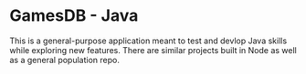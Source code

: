 # GamesDB - Java

This is a general-purpose application meant to test and devlop Java skills while exploring new features. There are similar projects built in Node as well as a general population repo.
